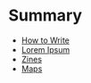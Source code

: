 # Summary

* [How to Write](write.md)
* [Lorem Ipsum](lorem.md)
* [Zines](zines.md)
* [Maps](maps.md)

